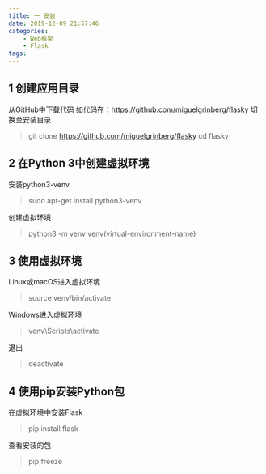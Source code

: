 ```yaml
---
title: 一 安装
date: 2019-12-09 21:57:46
categories:
	- Web框架
	- Flask
tags:
---
```

## 1 创建应用目录
从GitHub中下载代码
如代码在：https://github.com/miguelgrinberg/flasky
切换至安装目录
> git clone https://github.com/miguelgrinberg/flasky
cd flasky

## 2 在Python 3中创建虚拟环境
安装python3-venv
> sudo apt-get install python3-venv

创建虚拟环境
> python3 -m venv venv(virtual-environment-name)

## 3 使用虚拟环境
Linux或macOS进入虚拟环境
> source venv/bin/activate

Windows进入虚拟环境
> venv\Scripts\activate

退出
> deactivate

## 4 使用pip安装Python包
在虚拟环境中安装Flask
> pip install flask

查看安装的包
> pip freeze